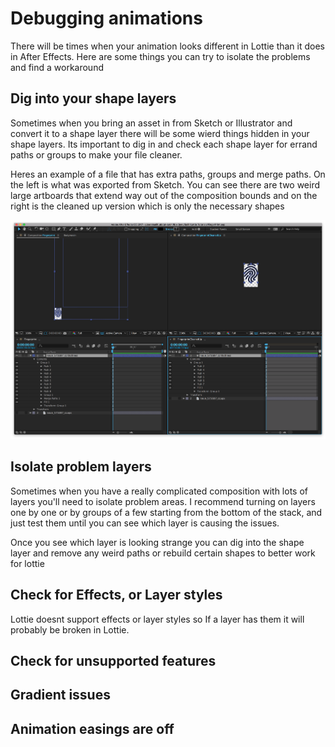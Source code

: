# Debugging animations

There will be times when your animation looks different in Lottie than it does in After Effects. Here are some things you can try to isolate the problems and find a workaround

## Dig into your shape layers
Sometimes when you bring an asset in from Sketch or Illustrator and convert it to a shape layer there will be some wierd things hidden in your shape layers. Its important to dig in and check each shape layer for errand paths or groups to make your file cleaner.

Heres an example of a file that has extra paths, groups and merge paths. On the left is what was exported from Sketch. You can see there are two weird large artboards that extend way out of the composition bounds and on the right is the cleaned up version which is only the necessary shapes

![Comparison](/images/Debugging01.png)



## Isolate problem layers
Sometimes when you have a really complicated composition with lots of layers you'll need to isolate problem areas. I recommend turning on layers one by one or by groups of a few starting from the bottom of the stack, and just test them until you can see which layer is causing the issues.

Once you see which layer is looking strange you can dig into the shape layer and remove any weird paths or rebuild certain shapes to better work for lottie


## Check for Effects, or Layer styles
Lottie doesnt support effects or layer styles so If a layer has them it will probably be broken in Lottie. 




## Check for unsupported features



## Gradient issues



## Animation easings are off

